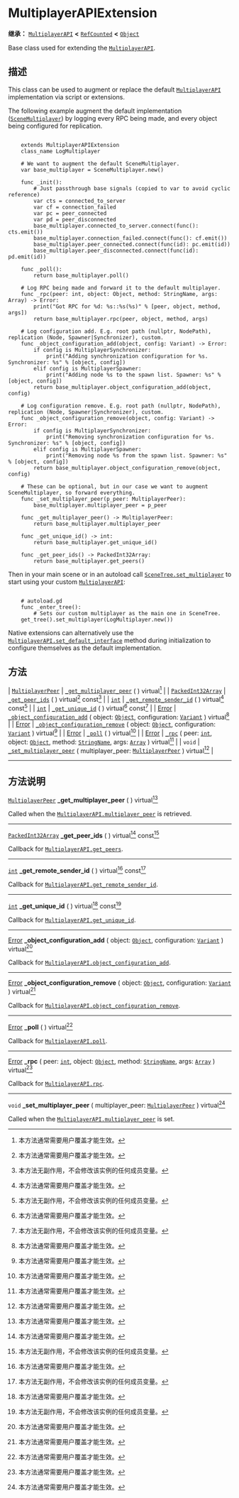 <!-- ⚠ 请勿编辑本文件 ⚠ -->
<!-- 本文档使用脚本从 WeDot 引擎源码仓库生成。 -->
<!-- 生成脚本：https://github.com/WeDot-Engine/WeDot/tree/4.3/doc/tools/make_md.py； -->
<!-- 原文件：https://github.com/WeDot-Engine/WeDot/tree/4.3/doc/classes/MultiplayerAPIExtension.xml。 -->

<div id="_class_multiplayerapiextension"></div>

# MultiplayerAPIExtension

**继承：** [`MultiplayerAPI`](class_multiplayerapi.md) **<** [`RefCounted`](class_refcounted.md) **<** [`Object`](class_object.md)

Base class used for extending the [`MultiplayerAPI`](class_multiplayerapi.md).

## 描述

This class can be used to augment or replace the default [`MultiplayerAPI`](class_multiplayerapi.md) implementation via script or extensions.

The following example augment the default implementation ([`SceneMultiplayer`](class_scenemultiplayer.md)) by logging every RPC being made, and every object being configured for replication.



```gdscript

    extends MultiplayerAPIExtension
    class_name LogMultiplayer
    
    # We want to augment the default SceneMultiplayer.
    var base_multiplayer = SceneMultiplayer.new()
    
    func _init():
        # Just passthrough base signals (copied to var to avoid cyclic reference)
        var cts = connected_to_server
        var cf = connection_failed
        var pc = peer_connected
        var pd = peer_disconnected
        base_multiplayer.connected_to_server.connect(func(): cts.emit())
        base_multiplayer.connection_failed.connect(func(): cf.emit())
        base_multiplayer.peer_connected.connect(func(id): pc.emit(id))
        base_multiplayer.peer_disconnected.connect(func(id): pd.emit(id))
    
    func _poll():
        return base_multiplayer.poll()
    
    # Log RPC being made and forward it to the default multiplayer.
    func _rpc(peer: int, object: Object, method: StringName, args: Array) -> Error:
        print("Got RPC for %d: %s::%s(%s)" % [peer, object, method, args])
        return base_multiplayer.rpc(peer, object, method, args)
    
    # Log configuration add. E.g. root path (nullptr, NodePath), replication (Node, Spawner|Synchronizer), custom.
    func _object_configuration_add(object, config: Variant) -> Error:
        if config is MultiplayerSynchronizer:
            print("Adding synchronization configuration for %s. Synchronizer: %s" % [object, config])
        elif config is MultiplayerSpawner:
            print("Adding node %s to the spawn list. Spawner: %s" % [object, config])
        return base_multiplayer.object_configuration_add(object, config)
    
    # Log configuration remove. E.g. root path (nullptr, NodePath), replication (Node, Spawner|Synchronizer), custom.
    func _object_configuration_remove(object, config: Variant) -> Error:
        if config is MultiplayerSynchronizer:
            print("Removing synchronization configuration for %s. Synchronizer: %s" % [object, config])
        elif config is MultiplayerSpawner:
            print("Removing node %s from the spawn list. Spawner: %s" % [object, config])
        return base_multiplayer.object_configuration_remove(object, config)
    
    # These can be optional, but in our case we want to augment SceneMultiplayer, so forward everything.
    func _set_multiplayer_peer(p_peer: MultiplayerPeer):
        base_multiplayer.multiplayer_peer = p_peer
    
    func _get_multiplayer_peer() -> MultiplayerPeer:
        return base_multiplayer.multiplayer_peer
    
    func _get_unique_id() -> int:
        return base_multiplayer.get_unique_id()
    
    func _get_peer_ids() -> PackedInt32Array:
        return base_multiplayer.get_peers()
```



Then in your main scene or in an autoload call [`SceneTree.set_multiplayer`](#class_scenetree_method_set_multiplayer) to start using your custom [`MultiplayerAPI`](class_multiplayerapi.md):



```gdscript

    # autoload.gd
    func _enter_tree():
        # Sets our custom multiplayer as the main one in SceneTree.
    get_tree().set_multiplayer(LogMultiplayer.new())
```



Native extensions can alternatively use the [`MultiplayerAPI.set_default_interface`](#class_multiplayerapi_method_set_default_interface) method during initialization to configure themselves as the default implementation.





## 方法

| [`MultiplayerPeer`](class_multiplayerpeer.md)   | [`_get_multiplayer_peer`](#class_multiplayerapiextension_private_method__get_multiplayer_peer) ( ) virtual[^virtual]                                                                                                              |
| [`PackedInt32Array`](class_packedint32array.md) | [`_get_peer_ids`](#class_multiplayerapiextension_private_method__get_peer_ids) ( ) virtual[^virtual] const[^const]                                                                                                                |
| [`int`](class_int.md)                           | [`_get_remote_sender_id`](#class_multiplayerapiextension_private_method__get_remote_sender_id) ( ) virtual[^virtual] const[^const]                                                                                                |
| [`int`](class_int.md)                           | [`_get_unique_id`](#class_multiplayerapiextension_private_method__get_unique_id) ( ) virtual[^virtual] const[^const]                                                                                                              |
| [Error](#enum_@globalscope_error)               | [`_object_configuration_add`](#class_multiplayerapiextension_private_method__object_configuration_add) ( object: [`Object`](class_object.md), configuration: [`Variant`](class_variant.md) ) virtual[^virtual]                    |
| [Error](#enum_@globalscope_error)               | [`_object_configuration_remove`](#class_multiplayerapiextension_private_method__object_configuration_remove) ( object: [`Object`](class_object.md), configuration: [`Variant`](class_variant.md) ) virtual[^virtual]              |
| [Error](#enum_@globalscope_error)               | [`_poll`](#class_multiplayerapiextension_private_method__poll) ( ) virtual[^virtual]                                                                                                                                              |
| [Error](#enum_@globalscope_error)               | [`_rpc`](#class_multiplayerapiextension_private_method__rpc) ( peer: [`int`](class_int.md), object: [`Object`](class_object.md), method: [`StringName`](class_stringname.md), args: [`Array`](class_array.md) ) virtual[^virtual] |
| `void`                                          | [`_set_multiplayer_peer`](#class_multiplayerapiextension_private_method__set_multiplayer_peer) ( multiplayer_peer: [`MultiplayerPeer`](class_multiplayerpeer.md) ) virtual[^virtual]                                              |

<!-- rst-class:: classref-section-separator -->

---

## 方法说明

<div id="_class_multiplayerapiextension_private_method__get_multiplayer_peer"></div>

[`MultiplayerPeer`](class_multiplayerpeer.md) **_get_multiplayer_peer** ( ) virtual[^virtual]<div id="class_multiplayerapiextension_private_method__get_multiplayer_peer"></div>

Called when the [`MultiplayerAPI.multiplayer_peer`](#class_multiplayerapi_property_multiplayer_peer) is retrieved.

<!-- rst-class:: classref-item-separator -->

---

<div id="_class_multiplayerapiextension_private_method__get_peer_ids"></div>

[`PackedInt32Array`](class_packedint32array.md) **_get_peer_ids** ( ) virtual[^virtual] const[^const]<div id="class_multiplayerapiextension_private_method__get_peer_ids"></div>

Callback for [`MultiplayerAPI.get_peers`](#class_multiplayerapi_method_get_peers).

<!-- rst-class:: classref-item-separator -->

---

<div id="_class_multiplayerapiextension_private_method__get_remote_sender_id"></div>

[`int`](class_int.md) **_get_remote_sender_id** ( ) virtual[^virtual] const[^const]<div id="class_multiplayerapiextension_private_method__get_remote_sender_id"></div>

Callback for [`MultiplayerAPI.get_remote_sender_id`](#class_multiplayerapi_method_get_remote_sender_id).

<!-- rst-class:: classref-item-separator -->

---

<div id="_class_multiplayerapiextension_private_method__get_unique_id"></div>

[`int`](class_int.md) **_get_unique_id** ( ) virtual[^virtual] const[^const]<div id="class_multiplayerapiextension_private_method__get_unique_id"></div>

Callback for [`MultiplayerAPI.get_unique_id`](#class_multiplayerapi_method_get_unique_id).

<!-- rst-class:: classref-item-separator -->

---

<div id="_class_multiplayerapiextension_private_method__object_configuration_add"></div>

[Error](#enum_@globalscope_error) **_object_configuration_add** ( object: [`Object`](class_object.md), configuration: [`Variant`](class_variant.md) ) virtual[^virtual]<div id="class_multiplayerapiextension_private_method__object_configuration_add"></div>

Callback for [`MultiplayerAPI.object_configuration_add`](#class_multiplayerapi_method_object_configuration_add).

<!-- rst-class:: classref-item-separator -->

---

<div id="_class_multiplayerapiextension_private_method__object_configuration_remove"></div>

[Error](#enum_@globalscope_error) **_object_configuration_remove** ( object: [`Object`](class_object.md), configuration: [`Variant`](class_variant.md) ) virtual[^virtual]<div id="class_multiplayerapiextension_private_method__object_configuration_remove"></div>

Callback for [`MultiplayerAPI.object_configuration_remove`](#class_multiplayerapi_method_object_configuration_remove).

<!-- rst-class:: classref-item-separator -->

---

<div id="_class_multiplayerapiextension_private_method__poll"></div>

[Error](#enum_@globalscope_error) **_poll** ( ) virtual[^virtual]<div id="class_multiplayerapiextension_private_method__poll"></div>

Callback for [`MultiplayerAPI.poll`](#class_multiplayerapi_method_poll).

<!-- rst-class:: classref-item-separator -->

---

<div id="_class_multiplayerapiextension_private_method__rpc"></div>

[Error](#enum_@globalscope_error) **_rpc** ( peer: [`int`](class_int.md), object: [`Object`](class_object.md), method: [`StringName`](class_stringname.md), args: [`Array`](class_array.md) ) virtual[^virtual]<div id="class_multiplayerapiextension_private_method__rpc"></div>

Callback for [`MultiplayerAPI.rpc`](#class_multiplayerapi_method_rpc).

<!-- rst-class:: classref-item-separator -->

---

<div id="_class_multiplayerapiextension_private_method__set_multiplayer_peer"></div>

`void` **_set_multiplayer_peer** ( multiplayer_peer: [`MultiplayerPeer`](class_multiplayerpeer.md) ) virtual[^virtual]<div id="class_multiplayerapiextension_private_method__set_multiplayer_peer"></div>

Called when the [`MultiplayerAPI.multiplayer_peer`](#class_multiplayerapi_property_multiplayer_peer) is set.

[^virtual]: 本方法通常需要用户覆盖才能生效。
[^const]: 本方法无副作用，不会修改该实例的任何成员变量。
[^vararg]: 本方法除了能接受在此处描述的参数外，还能够继续接受任意数量的参数。
[^constructor]: 本方法用于构造某个类型。
[^static]: 调用本方法无需实例，可直接使用类名进行调用。
[^operator]: 本方法描述的是使用本类型作为左操作数的有效运算符。
[^bitfield]: 这个值是由下列位标志构成位掩码的整数。
[^void]: 无返回值。
